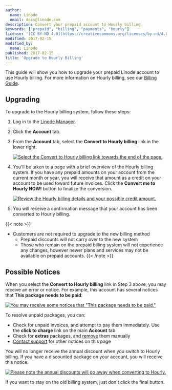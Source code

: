 ```yaml
---
author:
  name: Linode
  email: docs@linode.com
description: Convert your prepaid account to Hourly billing
keywords: ["prepaid", "billing", "payments", "hourly"]
license: '[CC BY-ND 4.0](https://creativecommons.org/licenses/by-nd/4.0)'
modified: 2017-02-15
modified_by:
  name: Linode
published: 2017-02-15
title: 'Upgrade to Hourly Billing'
---
```


This guide will show you how to upgrade your prepaid Linode account to use Hourly billing. For more information on Hourly billing, see our [Billing Guide](/docs/platform/billing-and-payments).

## Upgrading

To upgrade to the Hourly billing system, follow these steps:

1.  Log in to the [Linode Manager](http://manager.linode.com).
2.  Click the **Account** tab.
3.  From the **Account** tab, select the **Convert to Hourly billing** link in the lower right.

    [![Select the Convert to Hourly billing link towards the end of the page.](/docs/assets/convert-to-hourly-account-tab-small.png)](/docs/assets/convert-to-hourly-account-tab.png)

4.  You'll be taken to a page with a brief overview of the Hourly billing system. If you have any prepaid amounts on your account from the current month or year, you will receive that amount as a credit on your account to be used toward future invoices. Click the **Convert me to Hourly NOW!** button to finalize the conversion.

    [![Review the Hourly billing details and your possible credit amount.](/docs/assets/convert-to-hourly-small.png)](/docs/assets/convert-to-hourly.png)

5.  You will receive a confirmation message that your account has been converted to Hourly billing.

{{< note >}}
- Customers are not required to upgrade to the new billing method
    - Prepaid discounts will not carry over to the new system
    - Those who remain on the prepaid billing system will not experience any changes, however newer plans and services may not be available on prepaid accounts.
{{< /note >}}

## Possible Notices

When you select the **Convert to Hourly billing** link in Step 3 above, you may receive an error or notice. For example, this account has several notices that **This package needs to be paid**:

[![You may receive some notices that "This package needs to be paid."](/docs/assets/1616-metered_errors_cropped_sm.png)](/docs/assets/1617-metered_errors_cropped.png)

To resolve unpaid packages, you can:

-   Check for unpaid invoices, and attempt to pay them immediately. Use the **click to charge** link on the main **Account** tab
-   Check for **extras** packages, and [remove](/docs/platform/billing-and-payments#removing-services) them manually
-   [Contact support](/docs/support) for other notices on this page

You will no longer receive the annual discount when you switch to Hourly billing. If you have a discounted package on your account, you will receive this notice:

[![Please note the annual discounts will go away when converting to Hourly.](/docs/assets/convert-to-hourly-annual-small.png)](/docs/assets/convert-to-hourly-annual.png)

If you want to stay on the old billing system, just don't click the final button.
